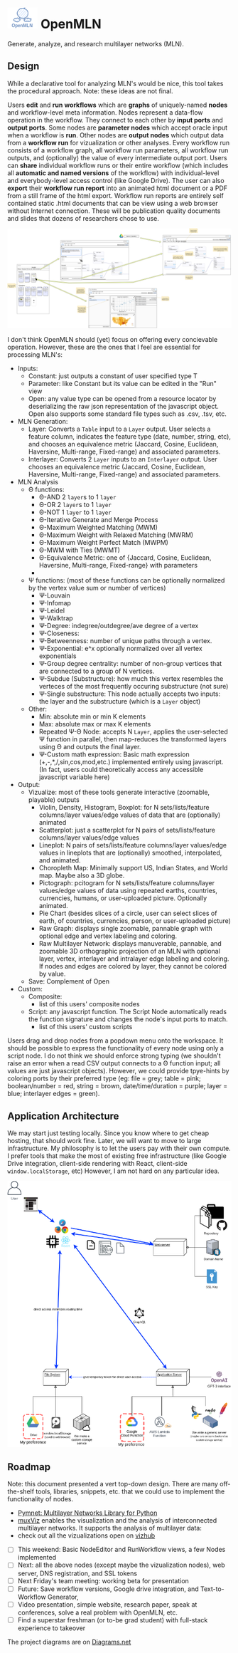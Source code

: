 # ![](/docs/content/img/OpenMLN-Icon.png) OpenMLN

Generate, analyze, and research multilayer networks (MLN).

## Design

While a declarative tool for analyzing MLN's would be nice, this tool takes the procedural approach. Note: these ideas are not final.

Users **edit** and **run** **workflows** which are **graphs** of uniquely-named **nodes** and workflow-level meta information. Nodes represent a data-flow operation in the workflow. They connect to each other by **input ports** and **output ports**. Some nodes are **parameter nodes** which accept oracle input when a workflow is **run**. Other nodes are **output nodes** which output data from a **workflow run** for vizualization or other analyses. Every workflow run consists of a workflow graph, all workflow run parameters, all workflow run outputs, and (optionally) the value of every intermediate output port. Users can **share** individual workflow runs or their entire workflow (which includes all **automatic and named versions** of the workflow) with individual-level and everybody-level access control (like Google Drive). The user can also **export** their **workflow run report** into an animated html document or a PDF from a still frame of the html export. Workflow run reports are entirely self contained static .html documents that can be view using a web browser without Internet connection. These will be publication quality documents and slides that dozens of researchers chose to use.

![](/docs/content/img/OpenMLN-UI.png) 

I don't think OpenMLN should (yet) focus on offering every concievable operation. However, these are the ones that I feel are essential for processing MLN's:
- Inputs:
    - Constant: just outputs a constant of user specified type T
    - Parameter: like Constant but its value can be edited in the "Run" view
    - Open: any value type can be opened from a resource locator by deserializing the raw json representation of the javascript object. Open also supports some standard file types such as .csv, .tsv, etc.
- MLN Generation:
    - Layer: Converts a `Table` input to a `Layer` output. User selects a feature column, indicates the feature type (date, number, string, etc), and chooses an equivalence metric (Jaccard, Cosine, Euclidean, Haversine, Multi-range, Fixed-range) and associated parameters.
    - Interlayer: Converts 2 `Layer` inputs to an `Interlayer` output. User chooses an equivalence metric (Jaccard, Cosine, Euclidean, Haversine, Multi-range, Fixed-range) and associated parameters.
- MLN Analysis
    - &Theta; functions:
        - &Theta;-AND 2 `layer`s to 1 `layer`
        - &Theta;-OR 2 `layer`s to 1 `layer`
        - &Theta;-NOT 1 `layer` to 1 `layer`
        - &Theta;-Iterative Generate and Merge Process
        - &Theta;-Maximum Weighted Matching (MWM)
        - &Theta;-Maximum Weight with Relaxed Matching (MWRM)
        - &Theta;-Maximum Weight Perfect Match (MWPM)
        - &Theta;-MWM with Ties (MWMT)
        - &Theta;-Equivalence Metric: one of {Jaccard, Cosine, Euclidean, Haversine, Multi-range, Fixed-range} with parameters
        - 
    - &Psi; functions: (most of these functions can be optionally normalized by the vertex value sum or number of vertices)
        - &Psi;-Louvain
        - &Psi;-Infomap
        - &Psi;-Leidel
        - &Psi;-Walktrap
        - &Psi;-Degree: indegree/outdegree/ave degree of a vertex
        - &Psi;-Closeness: 
        - &Psi;-Betweenness: number of unique paths through a vertex. 
        - &Psi;-Exponential: e^x optionally normalized over all vertex exponentials
        - &Psi;-Group degree centrality: number of non-group vertices that are connected to a group of N vertices.
        - &Psi;-Subdue (Substructure): how much this vertex resembles the verteces of the most frequently occuring substructure (not sure)
        - &Psi;-Single substructure: This node actually accepts two inputs: the layer and the substructure (which is a `Layer` object)
    - Other:
        - Min: absolute min or min K elements
        - Max: absolute max or max K elements
        - Repeated &Psi;-&Theta; Node: accepts N `Layer`, applies the user-selected &Psi; function in parallel, then map-reduces the transformed layers using &Theta; and outputs the final layer. 
        - &Psi;-Custom math expression: Basic math expression (+,-,\*,/,sin,cos,mod,etc.) implemented entirely using javascript. (In fact, users could theoretically access any accessible javascript variable here)
- Output:
    - Vizualize: most of these tools generate interactive (zoomable, playable) outputs
        - Violin, Density, Histogram, Boxplot: for N sets/lists/feature columns/layer values/edge values of data that are (optionally) animated
        - Scatterplot: just a scatterplot for N pairs of sets/lists/feature columns/layer values/edge values
        - Lineplot: N pairs of sets/lists/feature columns/layer values/edge values in lineplots that are (optionally) smoothed, interpolated, and animated.
        - Choropleth Map: Minimally support US, Indian States, and World map. Maybe also a 3D globe.
        - Pictograph: pcitogram for N sets/lists/feature columns/layer values/edge values of data using repeated earths, countries, currencies, humans, or user-uploaded picture. Optionally animated.
        - Pie Chart (besides slices of a circle, user can select slices of earth, of countries, currencies, person, or user-uploaded picture)
        - Raw Graph: displays single zoomable, pannable graph with optional edge and vertex labeling and coloring.
        - Raw Multilayer Network: displays manuverable, pannable, and zoomable 3D orthographic projection of an MLN with optional layer, vertex, interlayer and intralayer edge labeling and coloring. If nodes and edges are colored by layer, they cannot be colored by value. 
    - Save: Complement of Open
- Custom:
    - Composite:
        - list of this users' composite nodes
    - Script: any javascript function. The Script Node automatically reads the function signature and changes the node's input ports to match. 
        - list of this users' custom scripts

Users drag and drop nodes from a popdown menu onto the workspace. It should be possible to express the functionality of every node using only a script node. I do not think we should enforce strong typing (we shouldn't raise an error when a read CSV output connects to a &Theta; function input; all values are just javascript objects). However, we could provide tpye-hints by coloring ports by their preferred type (eg: file = grey; table = pink; boolean/number = red, string = brown, date/time/duration = purple; layer = blue; interlayer edges = green).

## Application Architecture

We may start just testing locally. Since you know where to get cheap hosting, that should work fine. Later, we will want to move to large infrastructure. My philosophy is to let the users pay with their own compute. I prefer tools that make the most of existing free infrastructure (like Google Drive integration, client-side rendering with React, client-side `window.localStorage`, etc) However, I am not hard on any particular idea.

![](/docs/content/img/OpenMLN-Architecture.png)

## Roadmap

Note: this document presented a vert top-down design. There are many off-the-shelf tools, libraries, snippets, etc. that we could use to implement the functionality of nodes.
- [Pymnet: Multilayer Networks Library for Python](http://www.mkivela.com/pymnet/)
- [muxViz](https://manlius.github.io/muxViz/index.html) enables the visualization and the analysis of interconnected multilayer networks. It supports the analysis of multilayer data:
- check out all the vizualizations open on [vizhub](https://vizhub.com/)

- [ ] This weekend: Basic NodeEditor and RunWorkflow views, a few Nodes implemented
- [ ] Next: all the above nodes (except maybe the vizualization nodes), web server, DNS registration, and SSL tokens
- [ ] Next Friday's team meeting: working beta for presentation
- [ ] Future: Save workflow versions, Google drive integration, and Text-to-Workflow Generator, 
- [ ] Video presentation, simple website, research paper, speak at conferences, solve a real problem with OpenMLN, etc.
- [ ] Find a superstar freshman (or to-be grad student) with full-stack experience to takeover

The project diagrams are on [Diagrams.net](https://drive.google.com/drive/folders/10uubRkhLK4zqljuTjq094QC2ZqNVP6Cp?usp=sharing)